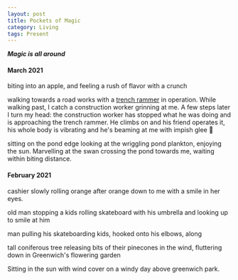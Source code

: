 ```yaml
---
layout: post
title: Pockets of Magic
category: Living
tags: Present
---
```


***Magic is all around***

#### March 2021

biting into an apple, and feeling a rush of flavor with a crunch

walking towards a road works with a [trench rammer][id] in operation. While walking past, I catch a construction worker grinning at me. A few steps later I turn my head: the construction worker has stopped what he was doing and is approaching the trench rammer. He climbs on and his friend operates it, his whole body is vibrating and he's beaming at me with impish glee 🤣

sitting on the pond edge looking at the wriggling pond plankton, enjoying the sun. Marvelling at the swan crossing the pond towards me, waiting within biting distance.

#### February 2021

cashier slowly rolling orange after orange down to me with a smile in her eyes. <!--(link to plastic-free fruit blogpost)-->

old man stopping a kids rolling skateboard with his umbrella and looking up to smile at him

man pulling his skateboarding kids, hooked onto his elbows, along

tall coniferous tree releasing bits of their pinecones in the wind, fluttering down in Greenwich's flowering garden

Sitting in the sun with wind cover on a windy day above greenwich park.

[id]: https://youtu.be/7lSb2sSINas?t=67 "youtube link"
